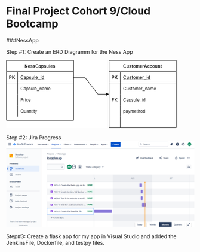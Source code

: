 # Final Project Cohort 9/Cloud Bootcamp

###NessApp 

Step #1:
Create an ERD Diagramm for the Ness App

![](./NessApp.drawio.png)

Step #2:
Jira Progress
![](./JiraScreenShots.png)

Step#3:
Create a flask app for my app in Visual Studio and added the JenkinsFile, Dockerfile, and testpy files.
